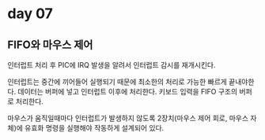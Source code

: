 # day 07

## FIFO와 마우스 제어

인터럽트 처리 후 PIC에 IRQ 발생을 알려서 인터럽트 감시를 재개시킨다.

인터럽트는 중간에 끼어들어 실행되기 때문에 최소한의 처리로 가능한 빠르게 끝내야한다.
데이터는 버퍼에 넣고 인터럽트 이후에 처리한다.
키보드 입력을 FIFO 구조의 버퍼로 처리한다.

마우스가 움직일때마다 인터럽트가 발생하지 않도록 2장치(마우스 제어 회로, 마우스 자체)에 유효화 명령을 실행해야 작동하게 설계되어 있다.
